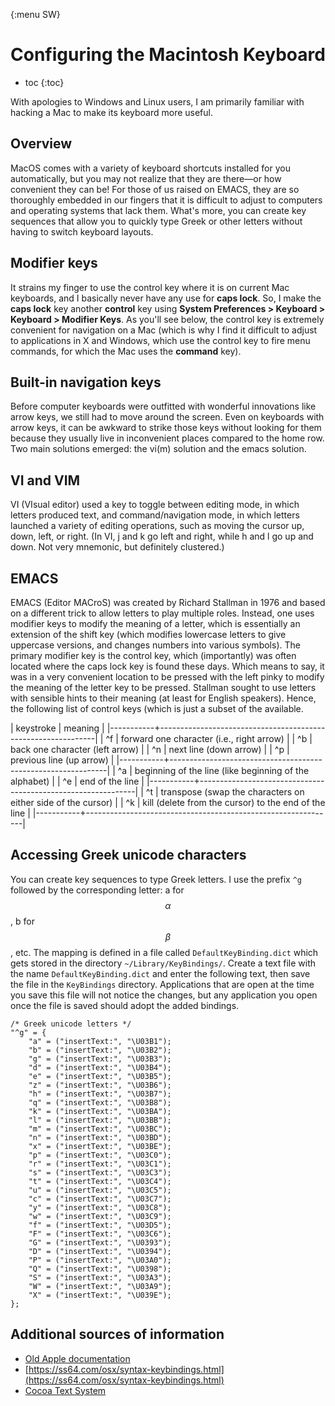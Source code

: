 {:menu SW}


# Configuring the Macintosh Keyboard

* toc
{:toc}

With apologies to Windows and Linux users, I am primarily familiar with hacking a Mac to make its keyboard more useful.

## Overview

MacOS comes with a variety of keyboard shortcuts installed for you
automatically, but you may not realize that they are there—or how convenient
they can be! For those of us raised on EMACS, they are so thoroughly embedded in
our fingers that it is difficult to adjust to computers and operating systems
that lack them. What's more, you can create key sequences that allow you to
quickly type Greek or other letters without having to switch keyboard layouts.

## Modifier keys

It strains my finger to use the control key where it is on current Mac
keyboards, and I basically never have any use for **caps lock**. So, I make the **caps
lock** key another **control** key using **System Preferences > Keyboard > Keyboard >
Modifier Keys**. As you'll see below, the control key is extremely convenient
for navigation on a Mac (which is why I find it difficult to adjust to
applications in X and Windows, which use the control key to fire menu commands,
for which the Mac uses the **command** key).

## Built-in navigation keys

Before computer keyboards were outfitted with wonderful innovations like arrow
keys, we still had to move around the screen. Even on keyboards with arrow keys,
it can be awkward to strike those keys without looking for them because they
usually live in inconvenient places compared to the home row. Two main solutions
emerged: the vi(m) solution and the emacs solution.

## VI and VIM

VI (VIsual editor) used a key to toggle between editing mode, in which letters
produced text, and command/navigation mode, in which letters launched a variety
of editing operations, such as moving the cursor up, down, left, or right. (In
VI, j and k go left and right, while h and l go up and down. Not very mnemonic,
but definitely clustered.)

## EMACS

EMACS (Editor MACroS) was created by Richard Stallman in 1976 and based on a
different trick to allow letters to play multiple roles. Instead, one uses
modifier keys to modify the meaning of a letter, which is essentially an
extension of the shift key (which modifies lowercase letters to give uppercase
versions, and changes numbers into various symbols). The primary modifier key is
the control key, which (importantly) was often located where the caps lock key is
found these days. Which means to say, it was in a very convenient location to be
pressed with the left pinky to modify the meaning of the letter key to be
pressed. Stallman sought to use letters with sensible hints to their meaning (at
least for English speakers). Hence, the following list of control keys (which
is just a subset of the available.

| keystroke | meaning                                                      |
|-----------+--------------------------------------------------------------|
| ^f        | forward one character (i.e., right arrow)                    |
| ^b        | back one character (left arrow)                              |
| ^n        | next line (down arrow)                                       |
| ^p        | previous line (up arrow)                                     |
|-----------+--------------------------------------------------------------|
| ^a        | beginning of the line (like beginning of the alphabet)       |
| ^e        | end of the line                                              |
|-----------+--------------------------------------------------------------|
| ^t        | transpose (swap the characters on either side of the cursor) |
| ^k        | kill (delete from the cursor) to the end of the line         |
|-----------+--------------------------------------------------------------|

## Accessing Greek unicode characters

You can create key sequences to type Greek letters. I use the prefix `^g`
followed by the corresponding letter: a for $$\alpha$$, b for $$\beta$$, etc. The mapping
is defined in a file called `DefaultKeyBinding.dict` which gets stored in the
directory `~/Library/KeyBindings/`.  Create a text file with the name
`DefaultKeyBinding.dict` and enter the following text, then save the file in the
`KeyBindings` directory. Applications that are open at the time you save this
file will not notice the changes, but any application you open once the file is
saved should adopt the added bindings.

~~~~ shell
/* Greek unicode letters */
"^g" = {
    "a" = ("insertText:", "\U03B1");
    "b" = ("insertText:", "\U03B2");
    "g" = ("insertText:", "\U03B3");
    "d" = ("insertText:", "\U03B4");
    "e" = ("insertText:", "\U03B5");
    "z" = ("insertText:", "\U03B6");
    "h" = ("insertText:", "\U03B7");
    "q" = ("insertText:", "\U03B8");
    "k" = ("insertText:", "\U03BA");
    "l" = ("insertText:", "\U03BB");
    "m" = ("insertText:", "\U03BC");
    "n" = ("insertText:", "\U03BD");
    "x" = ("insertText:", "\U03BE");
    "p" = ("insertText:", "\U03C0");
    "r" = ("insertText:", "\U03C1");
    "s" = ("insertText:", "\U03C3");
    "t" = ("insertText:", "\U03C4");
    "u" = ("insertText:", "\U03C5");
    "c" = ("insertText:", "\U03C7");
    "y" = ("insertText:", "\U03C8");
    "w" = ("insertText:", "\U03C9");
    "f" = ("insertText:", "\U03D5");
    "F" = ("insertText:", "\U03C6");
    "G" = ("insertText:", "\U0393");
    "D" = ("insertText:", "\U0394");
    "P" = ("insertText:", "\U03A0");
    "Q" = ("insertText:", "\U0398");
    "S" = ("insertText:", "\U03A3");
    "W" = ("insertText:", "\U03A9");
    "X" = ("insertText:", "\U039E");
};
~~~~


## Additional sources of information

- [Old Apple documentation](https://developer.apple.com/library/archive/documentation/Cocoa/Conceptual/EventOverview/TextDefaultsBindings/TextDefaultsBindings.html)
- [https://ss64.com/osx/syntax-keybindings.html](https://ss64.com/osx/syntax-keybindings.html)
- [Cocoa Text System](https://www.hcs.harvard.edu/~jrus/Site/Cocoa%20Text%20System.html)

